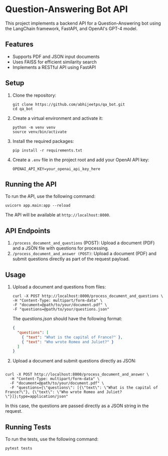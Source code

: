 # Question-Answering Bot API

This project implements a backend API for a Question-Answering bot using the LangChain framework, FastAPI, and OpenAI's GPT-4 model.

## Features

- Supports PDF and JSON input documents
- Uses FAISS for efficient similarity search
- Implements a RESTful API using FastAPI

## Setup

1. Clone the repository:

   ```
   git clone https://github.com/abhijeetps/qa_bot.git
   cd qa_bot
   ```

2. Create a virtual environment and activate it:

   ```
   python -m venv venv
   source venv/bin/activate
   ```

3. Install the required packages:

   ```
   pip install -r requirements.txt
   ```

4. Create a `.env` file in the project root and add your OpenAI API key:

   ```
   OPENAI_API_KEY=your_openai_api_key_here
   ```

## Running the API

To run the API, use the following command:

```
uvicorn app.main:app --reload
```

The API will be available at `http://localhost:8000`.

## API Endpoints

1. `/process_document_and_questions` (POST): Upload a document (PDF) and a JSON file with questions for processing.
2. `/process_document_and_answer (POST)`: Upload a document (PDF) and submit questions directly as part of the request payload.


## Usage

1. Upload a document and questions from files:

   ```
   curl -X POST http://localhost:8000/process_document_and_questions \
   -H "Content-Type: multipart/form-data" \
   -F "document=@path/to/your/document.pdf" \
   -F "questions=@path/to/your/questions.json"

   ```

   The _questions.json_ should have the following format:

   ```json
   {
     "questions": [
       { "text": "What is the capital of France?" },
       { "text": "Who wrote Romeo and Juliet?" }
     ]
   }
   ```


2. Upload a document and submit questions directly as JSON:

```

curl -X POST http://localhost:8000/process_document_and_answer \
  -H "Content-Type: multipart/form-data" \
  -F "document=@path/to/your/document.pdf" \
  -F "questions={\"questions\": [{\"text\": \"What is the capital of France?\"}, {\"text\": \"Who wrote Romeo and Juliet?\"}]};type=application/json"

```
In this case, the questions are passed directly as a JSON string in the request.



## Running Tests

To run the tests, use the following command:

```
pytest tests
```
